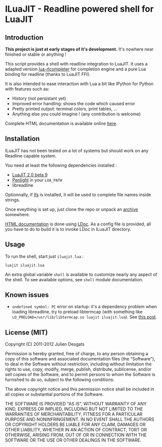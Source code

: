 ILuaJIT - Readline powered shell for LuaJIT
===========================================

## Introduction

**This project is just at early stages of it's development.**
It's nowhere near finished or stable or anything !

This script provides a shell with readline integration to LuaJIT. It uses a 
adapted version [lua-rlcompleter](https://github.com/rrthomas/lua-rlcompleter) 
for completion engine and a pure Lua binding for readline (thanks to LuaJIT FFI).

It is also intended to ease interaction with Lua a bit like IPython for Python
with features such as:

  * History (not persistant yet)
  * Improved error handling: shows the code which caused error
  * Pretty printed output: terminal colors, print tables, ...
  * Anything else you could imagine ! (any contribution is welcome)

Complete HTML documentation is available online [here](http://jdesgats.github.com/ILuaJIT).


## Installation

ILuaJIT has not been tested on a lot of systems but should work on any Readline
capable system.

You need at least the following dependencies installed :

  * [LuaJIT 2.0 beta 9](http://luajit.org/download.html)
  * [Penlight](https://github.com/stevedonovan/Penlight) in your `LUA_PATH`
  * libreadline

Optionnally, if [lfs](http://keplerproject.github.com/luafilesystem) is installed,
it will be used to complete file names inside strings.

Once eveything is set up, just clone the repo or unpack an 
[archive](https://github.com/jdesgats/ILuaJIT/zipball/master) somewhere.

[HTML documentation](http://jdesgats.github.com/ILuaJIT) is done using
[LDoc](https://github.com/stevedonovan/LDoc). As a config file is provided, all
you have to do to build it is to invoke LDoc in ILuaJIT directory.

## Usage

To run the shell, start just `iluajit.lua` :

    luajit iluajit.lua

An extra global variable `shell` is available to customize nearly any aspect of
the shell. To see available options, see `shell` module documentation.

## Known issues

 * `undefined symbol: PC` error on startup: it's a dependency problem when
   loading libreadline, try to preload libtermcap (with something like 
   `LD_PRELOAD=/usr/lib/libtermcap.so luajit iluajit.lua`).
   See [this post](http://lua-users.org/lists/lua-l/2011-12/msg00705.html).

## License (MIT)

Copyright (C) 2011-2012 Julien Desgats

Permission is hereby granted, free of charge, to any person obtaining a copy of
this software and associated documentation files (the "Software"), to deal in
the Software without restriction, including without limitation the rights to
use, copy, modify, merge, publish, distribute, sublicense, and/or sell copies
of the Software, and to permit persons to whom the Software is furnished to do
so, subject to the following conditions:

The above copyright notice and this permission notice shall be included in all
copies or substantial portions of the Software.

THE SOFTWARE IS PROVIDED "AS IS", WITHOUT WARRANTY OF ANY KIND, EXPRESS OR
IMPLIED, INCLUDING BUT NOT LIMITED TO THE WARRANTIES OF MERCHANTABILITY,
FITNESS FOR A PARTICULAR PURPOSE AND NONINFRINGEMENT. IN NO EVENT SHALL THE
AUTHORS OR COPYRIGHT HOLDERS BE LIABLE FOR ANY CLAIM, DAMAGES OR OTHER
LIABILITY, WHETHER IN AN ACTION OF CONTRACT, TORT OR OTHERWISE, ARISING FROM,
OUT OF OR IN CONNECTION WITH THE SOFTWARE OR THE USE OR OTHER DEALINGS IN THE
SOFTWARE.
